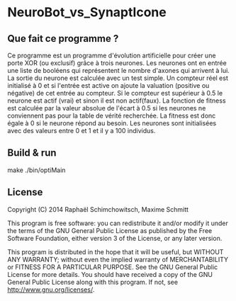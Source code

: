 NeuroBot_vs_SynaptIcone
=======================

Que fait ce programme ?
-----------------------

Ce programme est un programme d'évolution artificielle pour créer une porte XOR (ou exclusif)
grâce à trois neurones. Les neurones ont en entrée une liste de booléens qui représentent
le nombre d'axones qui arrivent à lui. La sortie du neurone est calculée avec un test simple.
Un compteur réel est initialisé à 0 et si l'entrée est active on ajoute la valuation
(positive ou négative) de cet entrée au compteur. Si le compteur est supérieur à 0.5 le neurone
est actif (vrai) et sinon il est non actif(faux).
La fonction de fitness est calculée par la valeur absolue de l'écart à 0.5 si les neurones ne conviennent
pas pour la table de vérité recherchée. La fitness est donc égale à 0 si le neurone répond au besoin.
Les neurones sont initialisées avec des valeurs entre 0 et 1 et il y a 100 individus.

Build & run
-----------

make
./bin/optiMain

License
-------

Copyright (C) 2014  Raphaël Schimchowitsch, Maxime Schmitt

This program is free software: you can redistribute it and/or modify
it under the terms of the GNU General Public License as published by
the Free Software Foundation, either version 3 of the License, or
any later version.

This program is distributed in the hope that it will be useful,
but WITHOUT ANY WARRANTY; without even the implied warranty of
MERCHANTABILITY or FITNESS FOR A PARTICULAR PURPOSE.  See the
GNU General Public License for more details.
You should have received a copy of the GNU General Public License
along with this program.  If not, see <http://www.gnu.org/licenses/>.
